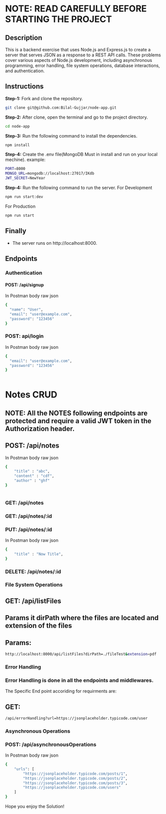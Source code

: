 
# NOTE: READ CAREFULLY BEFORE STARTING THE PROJECT
## Description

This is a backend exercise that uses Node.js and Express.js to create a server that serves JSON as a response to a REST API calls. These problems cover various aspects of Node.js development, including asynchronous programming, error handling, file system operations, database interactions, and authentication.


## Instructions

**Step-1:** Fork and clone the repository.
```bash
git clone git@github.com:Bilal-Gujjar/node-app.git
```

**Step-2:** After clone, open the terminal and go to the project directory.
```bash
cd node-app

```

**Step-3:** Run the following command to install the dependencies.
```bash
npm install
```

**Step-4:** Create the .env file(MongoDB Must in install and run on your local mechine).
example:
```bash
PORT=8000
MONGO_URL=mongodb://localhost:27017/IKdb
JWT_SECRET=NewYear
```


**Step-4:** Run the following command to run the server.
For Development
```bash
npm run start:dev
```
For Production
```bash
npm run start
```


## Finally

* The server runs on http://localhost:8000.






## Endpoints 


### Authentication

#### POST: /api/signup

In Postman body raw json
```bash
{
  "name": "User",
  "email": "user@example.com",
  "password": "123456"
}

```

### POST: api/login

In Postman body raw json
```bash
{
  "email": "user@example.com",
  "password": "123456"
}
    
```

# Notes CRUD

## NOTE: All the NOTES following endpoints are protected and require a valid JWT token in the Authorization header.

## POST: /api/notes

In Postman body raw json
```bash
{
    "title" : "abc",
    "content" : "cdf",
    "author" : "ghf"
}
    
```

### GET: /api/notes

### GET: /api/notes/:id

### PUT: /api/notes/:id

In Postman body raw json
```bash
{
    "title" : "Now Title",
}

```

### DELETE: /api/notes/:id


### File System Operations

## GET: /api/listFiles

## Params it dirPath where the files are located and extension of the files

## Params: 
```bash
http://localhost:8000/api/listFiles?dirPath=./fileTest&extension=pdf
```

### Error Handling

### Error Handling is done in all the endpoints and middlewares.

The Specific End point accoriding for requirments are: 

## GET: 
```bash
/api/errorHandling?url=https://jsonplaceholder.typicode.com/user
```


### Asynchronous Operations


### POST: /api/asynchronousOperations
In Postman body raw json
```bash
{
    "urls": [
        "https://jsonplaceholder.typicode.com/posts/1",
        "https://jsonplaceholder.typicode.com/posts/2",
        "https://jsonplaceholder.typicode.com/posts/3",
        "https://jsonplaceholder.typicode.com/users"
    ]
}

```


Hope you enjoy the Solution!
